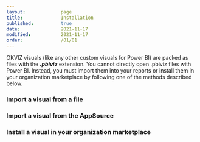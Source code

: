 ```yaml
---
layout:             page
title:              Installation
published:          true
date:               2021-11-17
modified:           2021-11-17
order:              /01/01
---
```

OKVIZ visuals (like any other custom visuals for Power BI) are packed as files with the ***.pbiviz*** extension. You cannot directly open .pbiviz files with Power BI. Instead, you must import them into your reports or install them in your organization marketplace by following one of the methods described below.

### Import a visual from a file
<todo></todo>
### Import a visual from the AppSource

### Install a visual in your organization marketplace
<todo></todo>